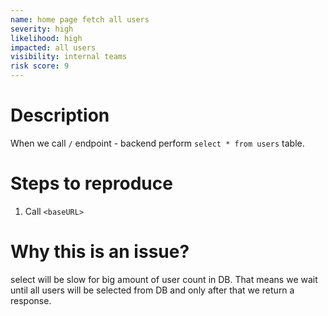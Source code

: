 ```yaml
---
name: home page fetch all users
severity: high
likelihood: high
impacted: all users
visibility: internal teams
risk score: 9
---
```


# Description

When we call `/` endpoint - backend perform `select * from users` table.

# Steps to reproduce

1. Call `<baseURL>`

# Why this is an issue?

select will be slow for big amount of user count in DB.
That means we wait until all users will be selected from DB and only after that we return a response.
